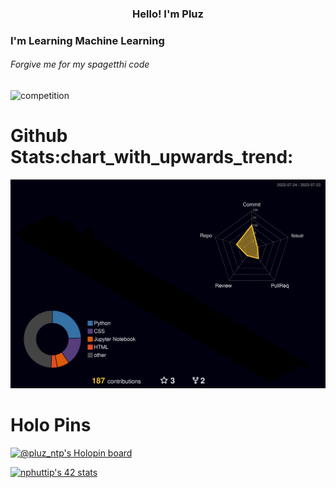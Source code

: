 <h3 align="center">Hello! I'm Pluz</h3>
<h3 >I'm Learning Machine Learning  </h3>
<h6> Forgive me for my spagetthi code</h6>

![competition](https://road-to-kaggle-grandmaster.vercel.app/api/badges/pluz123/competition)

<h1>Github Stats:chart_with_upwards_trend:</h1>


![](./profile-3d-contrib/profile-night-rainbow.svg)


<h1>Holo Pins</h1>


[![@pluz_ntp's Holopin board](https://holopin.io/api/user/board?user=pluz_ntp)](https://holopin.io/@pluz_ntp)



<a href="https://github.com/JaeSeoKim/badge42"><img src="https://badge42.vercel.app/api/v2/cl9a1vfoe01040gkwzxgwkdv9/stats?cursusId=3&coalitionId=undefined" alt="nphuttip's 42 stats" /></a>
